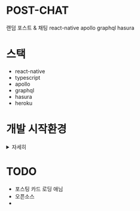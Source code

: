 # POST-CHAT
랜덤 포스트 &amp; 채팅 react-native apollo graphql hasura


# 스택
- react-native
- typescript
- apollo
- graphql
- hasura
- heroku

# 개발 시작환경
<details>
<summary>자세히</summary>

- ```npx react-native init app --template react-native-template-typescript``` (typescript로 rn init)
- [react-navigation 설치](https://reactnavigation.org/docs/en/getting-started.html)
- [apollo 설치](https://www.apollographql.com/docs/react/get-started/) ("서버연동"이라는 커밋 참조)
</details>

# TODO
- 포스팅 카드 로딩 애님
- 오픈소스
- 